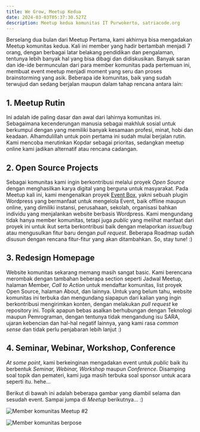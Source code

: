 ```yaml
---
title: We Grow, Meetup Kedua
date: 2024-03-03T05:37:30.527Z
description: Meetup kedua komunitas IT Purwokerto, satriacode.org
---
```

Berselang dua bulan dari Meetup Pertama, kami akhirnya bisa mengadakan Meetup komunitas kedua. Kali ini member yang hadir bertambah menjadi 7 orang, dengan berbagai latar belakang pendidikan dan pengalaman, tentunya lebih banyak hal yang bisa dibagi dan didiskusikan. Banyak saran dan ide-ide bermunculan dari para member komunitas pada pertemuan ini, membuat event meetup menjadi moment yang seru dan proses brainstorming yang asik. Beberapa ide komunitas, baik yang sudah terwujud dan sedang berjalan maupun dalam tahap rencana antara lain:

<!--more-->

## 1. Meetup Rutin

Ini adalah ide paling dasar dan awal dari lahirnya komunitas ini. Sebagaimana kecenderungan manusia sebagai makhluk sosial untuk berkumpul dengan yang memiliki banyak kesamaan profesi, minat, hobi dan keadaan. Alhamdulillah untuk poin pertama ini sudah mulai berjalan rutin. Kami mencoba merutinkan Kopdar sebagai prioritas, sedangkan meetup online kami jadikan alternatif atau rencana cadangan. 

## 2. Open Source Projects

Sebagai komunitas kami ingin berkontribusi melalui proyek *Open Source* dengan menghasilkan karya digital yang berguna untuk masyarakat. Pada Meetup kali ini, kami mengenalkan proyek [Event Box](https://github.com/satriacode/event-box), yakni sebuah plugin Wordpress yang bermanfaat untuk mengelola Event, baik offline maupun online, yang dimiliki instansi, perusahaan, sekolah, organisasi bahkan individu yang menjalankan website berbasis Wordpress. Kami mengundang tidak hanya member komunitas, tetapi juga *public* yang melihat manfaat dari proyek ini untuk ikut serta berkontribusi baik dengan melaporkan *issue/bug* atau mengusulkan fitur baru dengan *pull request*. Beberapa Roadmap sudah disusun dengan rencana fitur-fitur yang akan ditambahkan. So, stay tune! :)

## 3. Redesign Homepage

Website komunitas sekarang memang masih sangat basic. Kami berencana merombak dengan tambahan beberapa section seperti Jadwal Meetup, halaman Member, *Call to Action* untuk mendaftar komunitas, list proyek Open Source, halaman About, dan lainnya. Untuk yang belum tahu, website komunitas ini terbuka dan mengundang siapapun dari kalian yang ingin berkontribusi mengirimkan konten, dengan melakukan *pull request* ke repository ini. Topik apapun bebas asalkan berhubungan dengan Teknologi maupun Pemrograman, dengan tentunya tidak mengandung isu SARA, ujaran kebencian dan hal-hal negatif lainnya, yang kami rasa *common sense* dan tidak perlu penjabaran lebih lanjut :)

## 4. Seminar, Webinar, Workshop, Conference

*At some point*, kami berkeinginan mengadakan event untuk *public* baik itu berbentuk *Seminar, Webinar, Workshop* maupun *Conference*. Disamping soal topik dan pemateri, kami juga masih terbuka soal sponsor untuk acara seperti itu. hehe...

Berikut di bawah ini adalah beberapa gambar yang diambil selama dan sesudah event. Sampai jumpa di *Meetup* berikutnya... :)

![Member komunitas Meetup #2](/img/tiara_no_smoke_optimized.jpg)

![Member komunitas berpose](/img/stand_pose_optimized.jpg)

